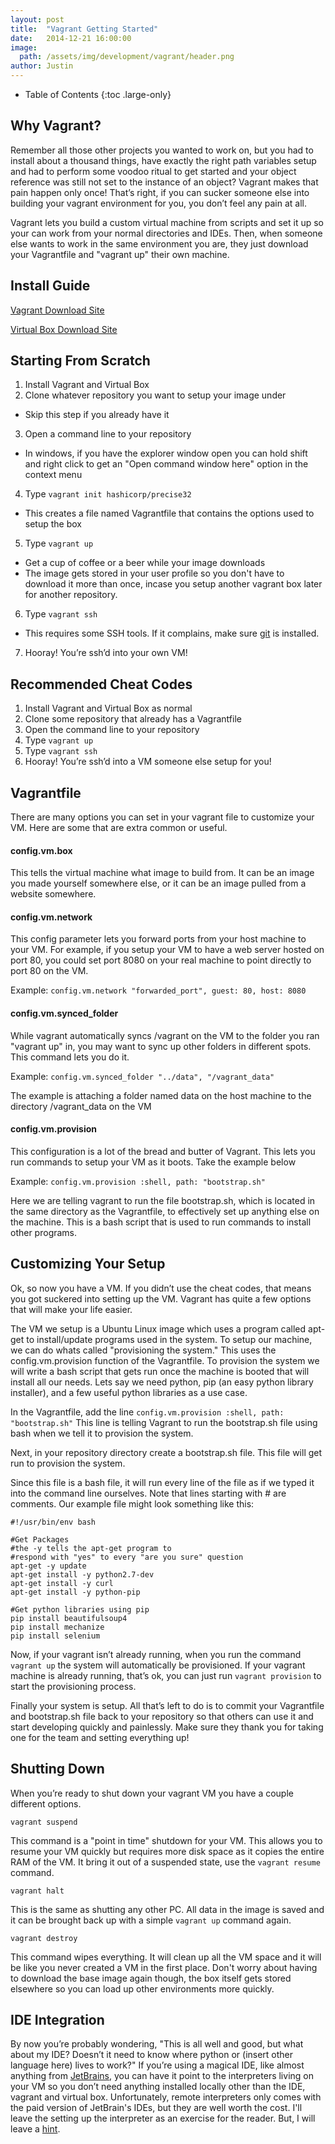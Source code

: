 ```yaml
---
layout: post
title:  "Vagrant Getting Started"
date:   2014-12-21 16:00:00
image:
  path: /assets/img/development/vagrant/header.png
author: Justin
---
```


- Table of Contents
{:toc .large-only}

## Why Vagrant?

Remember all those other projects you wanted to work on, but you had to install about a thousand things, have exactly
the right path variables setup and had to perform some voodoo ritual to get started and your object reference was still
not set to the instance of an object? Vagrant makes that pain happen only once! That’s right, if you can sucker someone
else into building your vagrant environment for you, you don’t feel any pain at all.

Vagrant lets you build a custom virtual machine from scripts and set it up so your can work from your normal
directories and IDEs. Then, when someone else wants to work in the same environment you are, they just download your
Vagrantfile and "vagrant up" their own machine.

## Install Guide
[Vagrant Download Site](https://www.vagrantup.com/downloads.html)

[Virtual Box Download Site](https://www.virtualbox.org/wiki/Downloads)

## Starting From Scratch
1. Install Vagrant and Virtual Box
2. Clone whatever repository you want to setup your image under
  * Skip this step if you already have it
3. Open a command line to your repository
  * In windows, if you have the explorer window open you can hold shift and right click to get an "Open command window
    here" option in the context menu
4. Type `vagrant init hashicorp/precise32`
  * This creates a file named Vagrantfile that contains the options used to setup the box
5. Type `vagrant up`
  * Get a cup of coffee or a beer while your image downloads
  * The image gets stored in your user profile so you don't have to download it more than once, incase you setup another
    vagrant box later for another repository.
6. Type `vagrant ssh`
  * This requires some SSH tools. If it complains, make sure [git](http://git-scm.com/downloads) is installed.
7. Hooray! You’re ssh’d into your own VM!

## Recommended Cheat Codes
1. Install Vagrant and Virtual Box as normal
2. Clone some repository that already has a Vagrantfile
3. Open the command line to your repository
4. Type `vagrant up`
5. Type `vagrant ssh`
6. Hooray! You’re ssh’d into a VM someone else setup for you!

## Vagrantfile
There are many options you can set in your vagrant file to customize your VM. Here are some that are extra common or
useful.

#### config.vm.box
This tells the virtual machine what image to build from. It can be an image you made yourself somewhere else, or it can
be an image pulled from a website somewhere.

#### config.vm.network
This config parameter lets you forward ports from your host machine to your VM. For example, if you setup your VM to
have a web server hosted on port 80, you could set port 8080 on your real machine to point directly to port 80 on the
VM.

Example: `config.vm.network "forwarded_port", guest: 80, host: 8080`

#### config.vm.synced_folder
While vagrant automatically syncs /vagrant on the VM to the folder you ran "vagrant up" in, you may want to sync up
other folders in different spots. This command lets you do it.

Example: `config.vm.synced_folder "../data", "/vagrant_data"`

The example is attaching a folder named data on the host machine to the directory /vagrant_data on the VM

#### config.vm.provision
This configuration is a lot of the bread and butter of Vagrant. This lets you run commands to setup your VM as it
boots. Take the example below

Example: `config.vm.provision :shell, path: "bootstrap.sh"`

Here we are telling vagrant to run the file bootstrap.sh, which is located in the same directory as the Vagrantfile, to
effectively set up anything else on the machine. This is a bash script that is used to run commands to install other
programs.

## Customizing Your Setup
Ok, so now you have a VM. If you didn’t use the cheat codes, that means you got suckered into setting up the VM. Vagrant
has quite a few options that will make your life easier.

The VM we setup is a Ubuntu Linux image which uses a program called apt-get to install/update programs used in the system.
To setup our machine, we can do whats called "provisioning the system." This uses the config.vm.provision function
of the Vagrantfile. To provision the system we will write a bash script that gets run once the machine is booted that
will install all our needs. Lets say we need python, pip (an easy python library installer), and a few useful python
libraries as a use case.

In the Vagrantfile, add the line `config.vm.provision :shell, path: "bootstrap.sh"`
This line is telling Vagrant to run the bootstrap.sh file using bash when we tell it to provision the system.

Next, in your repository directory create a bootstrap.sh file. This file will get run to provision the system.

Since this file is a bash file, it will run every line of the file as if we typed it into the command line ourselves.
Note that lines starting with # are comments. Our example file might look something like this:

```shell
#!/usr/bin/env bash

#Get Packages
#the -y tells the apt-get program to
#respond with "yes" to every "are you sure" question
apt-get -y update
apt-get install -y python2.7-dev
apt-get install -y curl
apt-get install -y python-pip

#Get python libraries using pip
pip install beautifulsoup4
pip install mechanize
pip install selenium
```

Now, if your vagrant isn’t already running, when you run the command `vagrant up` the system will automatically be
provisioned. If your vagrant machine is already running, that’s ok, you can just run `vagrant provision` to start
the provisioning process.

Finally your system is setup. All that’s left to do is to commit your Vagrantfile and bootstrap.sh file back to your
repository so that others can use it and start developing quickly and painlessly. Make sure they thank you for taking
one for the team and setting everything up!

## Shutting Down
When you’re ready to shut down your vagrant VM you have a couple different options.

`vagrant suspend`

This command is a "point in time" shutdown for your VM. This allows you to resume your VM quickly but requires more
disk space as it copies the entire RAM of the VM. It bring it out of a suspended state, use the `vagrant resume`
command.

`vagrant halt`

This is the same as shutting any other PC. All data in the image is saved and it can be brought back up with a simple
`vagrant up` command again.

`vagrant destroy`

This command wipes everything. It will clean up all the VM space and it will be like you never created a VM in the
first place. Don't worry about having to download the base image again though, the box itself gets stored elsewhere
so you can load up other environments more quickly.

## IDE Integration
By now you’re probably wondering, "This is all well and good, but what about my IDE? Doesn’t it need to know where
python or (insert other language here) lives to work?" If you’re using a magical IDE, like almost anything from
[JetBrains](https://www.jetbrains.com/), you can have it point to the interpreters living on your VM so you don’t need
anything installed locally other than the IDE, vagrant and virtual box. Unfortunately, remote interpreters only comes
with the paid version of JetBrain's IDEs, but they are well worth the cost. I'll leave the setting up the interpreter
as an exercise for the reader. But, I will leave a [hint](https://www.jetbrains.com/pycharm/webhelp/configuring-remote-python-interpreters.html).

